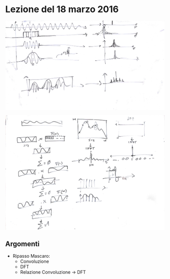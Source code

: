# Lezione del 18 marzo 2016

![whiteboard 1](./BN_I_20160318_1.jpg)

![whiteboard 2](./BN_I_20160318_2.jpg)

## Argomenti

* Ripasso Mascaro:
  * Convoluzione
  * DFT
  * Relazione Convoluzione -> DFT
